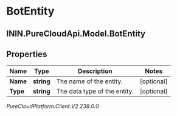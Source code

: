 # BotEntity

## ININ.PureCloudApi.Model.BotEntity

## Properties

|Name | Type | Description | Notes|
|------------ | ------------- | ------------- | -------------|
| **Name** | **string** | The name of the entity. | [optional] |
| **Type** | **string** | The data type of the entity. | [optional] |



_PureCloudPlatform.Client.V2 238.0.0_
